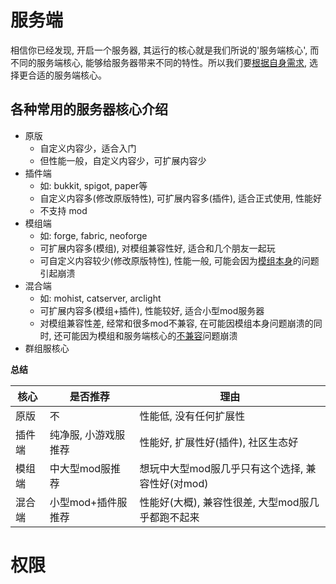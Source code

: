 # 服务端
相信你已经发现, 开启一个服务器, 其运行的核心就是我们所说的'服务端核心', 而不同的服务端核心, 能够给服务器带来不同的特性。所以我们要<u>根据自身需求</u>, 选择更合适的服务端核心。


## 各种常用的服务器核心介绍

- 原版
	- 自定义内容少，适合入门
	- 但性能一般，自定义内容少，可扩展内容少
- 插件端
	- 如: bukkit, spigot, paper等
	- 自定义内容多(修改原版特性), 可扩展内容多(插件), 适合正式使用, 性能好
	- 不支持 mod
- 模组端
	- 如: forge, fabric, neoforge
	- 可扩展内容多(模组), 对模组兼容性好, 适合和几个朋友一起玩
	- 可自定义内容较少(修改原版特性), 性能一般, 可能会因为<u>模组本身</u>的问题引起崩溃
- 混合端
	- 如: mohist, catserver, arclight
	- 可扩展内容多(模组+插件), 性能较好, 适合小型mod服务器
	- 对模组兼容性差, 经常和很多mod不兼容, 在可能因模组本身问题崩溃的同时, 还可能因为模组和服务端核心的<u>不兼容</u>问题崩溃
- 群组服核心


**总结**

| 核心  | 是否推荐        | 理由                            |
| --- | ----------- | ----------------------------- |
| 原版  | 不           | 性能低, 没有任何扩展性                  |
| 插件端 | 纯净服, 小游戏服推荐 | 性能好, 扩展性好(插件), 社区生态好          |
| 模组端 | 中大型mod服推荐   | 想玩中大型mod服几乎只有这个选择, 兼容性好(对mod) |
| 混合端 | 小型mod+插件服推荐 | 性能好(大概), 兼容性很差, 大型mod服几乎都跑不起来 |


# 权限




